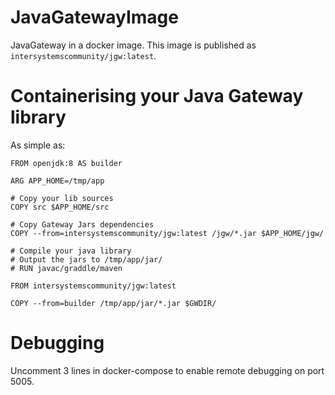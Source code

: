 # JavaGatewayImage

JavaGateway in a docker image. This image is published as `intersystemscommunity/jgw:latest`.

# Containerising your Java Gateway library

As simple as:

```
FROM openjdk:8 AS builder

ARG APP_HOME=/tmp/app

# Copy your lib sources
COPY src $APP_HOME/src

# Copy Gateway Jars dependencies
COPY --from=intersystemscommunity/jgw:latest /jgw/*.jar $APP_HOME/jgw/

# Compile your java library
# Output the jars to /tmp/app/jar/
# RUN javac/graddle/maven

FROM intersystemscommunity/jgw:latest

COPY --from=builder /tmp/app/jar/*.jar $GWDIR/
```

# Debugging

Uncomment 3 lines in docker-compose to enable remote debugging on port 5005.
